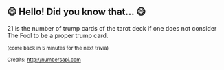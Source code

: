 ## 😄 Hello! Did you know that... 😄
21 is the number of trump cards of the tarot deck if one does not consider The Fool to be a proper trump card.

<sup>(come back in 5 minutes for the next trivia)</sup>


<sup>Credits: http://numbersapi.com</sup>
